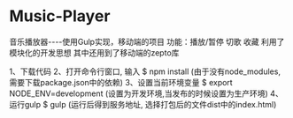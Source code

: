 # Music-Player
音乐播放器----使用Gulp实现，移动端的项目
功能：播放/暂停  切歌  收藏 
利用了模块化的开发思想  其中还用到了移动端的zepto库

1、下载代码
2、打开命令行窗口, 输入 $ npm install  (由于没有node_modules,需要下载package.json中的依赖)
3、设置当前环境变量 $ export NODE_ENV=development (设置为开发环境,当发布的时候设置为生产环境)
4、运行gulp   $ gulp (运行后得到服务地址, 选择打包后的文件dist中的index.html)
